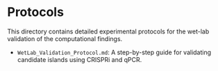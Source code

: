 # Protocols

This directory contains detailed experimental protocols for the wet-lab validation of the computational findings.

-   `WetLab_Validation_Protocol.md`: A step-by-step guide for validating candidate islands using CRISPRi and qPCR.
